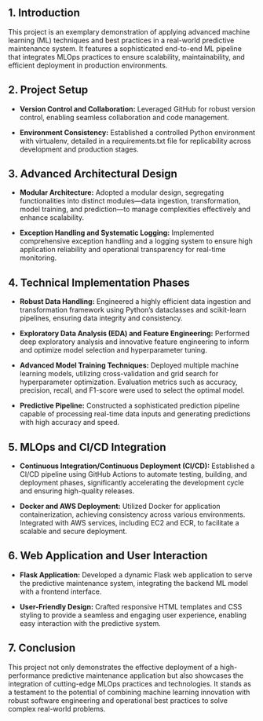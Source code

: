 
## 1. Introduction

This project is an exemplary demonstration of applying advanced machine learning (ML) techniques and best practices in a real-world predictive maintenance system. It features a sophisticated end-to-end ML pipeline that integrates MLOps practices to ensure scalability, maintainability, and efficient deployment in production environments.


## 2. Project Setup

* **Version Control and Collaboration:** Leveraged GitHub for robust version control, enabling seamless collaboration and code management.

* **Environment Consistency:** Established a controlled Python environment with virtualenv, detailed in a requirements.txt file for replicability across development and production stages.


## 3. Advanced Architectural Design

* **Modular Architecture:** Adopted a modular design, segregating functionalities into distinct modules—data ingestion, transformation, model training, and prediction—to manage complexities effectively and enhance scalability.

* **Exception Handling and Systematic Logging:** Implemented comprehensive exception handling and a logging system to ensure high application reliability and operational transparency for real-time monitoring.


## 4. Technical Implementation Phases

* **Robust Data Handling:** Engineered a highly efficient data ingestion and transformation framework using Python’s dataclasses and scikit-learn pipelines, ensuring data integrity and consistency.

* **Exploratory Data Analysis (EDA) and Feature Engineering:** Performed deep exploratory analysis and innovative feature engineering to inform and optimize model selection and hyperparameter tuning.

* **Advanced Model Training Techniques:** Deployed multiple machine learning models, utilizing cross-validation and grid search for hyperparameter optimization. Evaluation metrics such as accuracy, precision, recall, and F1-score were used to select the optimal model.

* **Predictive Pipeline:** Constructed a sophisticated prediction pipeline capable of processing real-time data inputs and generating predictions with high accuracy and speed.


## 5. MLOps and CI/CD Integration

* **Continuous Integration/Continuous Deployment (CI/CD):** Established a CI/CD pipeline using GitHub Actions to automate testing, building, and deployment phases, significantly accelerating the development cycle and ensuring high-quality releases.

* **Docker and AWS Deployment:** Utilized Docker for application containerization, achieving consistency across various environments. Integrated with AWS services, including EC2 and ECR, to facilitate a scalable and secure deployment.
  
## 6. Web Application and User Interaction

* **Flask Application:** Developed a dynamic Flask web application to serve the predictive maintenance system, integrating the backend ML model with a frontend interface.

* **User-Friendly Design:** Crafted responsive HTML templates and CSS styling to provide a seamless and engaging user experience, enabling easy interaction with the predictive system.


## 7. Conclusion

This project not only demonstrates the effective deployment of a high-performance predictive maintenance application but also showcases the integration of cutting-edge MLOps practices and technologies. It stands as a testament to the potential of combining machine learning innovation with robust software engineering and operational best practices to solve complex real-world problems.
